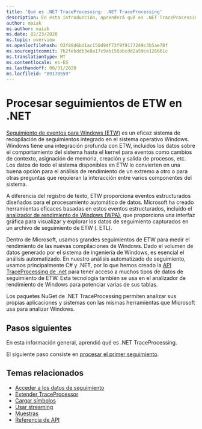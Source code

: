 ```yaml
---
title: 'Qué es .NET TraceProcessing: .NET TraceProcessing'
description: En esta introducción, aprenderá qué es .NET TraceProcessing.
author: maiak
ms.author: maiak
ms.date: 02/23/2020
ms.topic: overview
ms.openlocfilehash: 03f88d6bd1ac150d94f73f9f9177249c3b5ae78f
ms.sourcegitcommit: 7b2febddb3e8a17c9ab158abcdd2a59ce126661c
ms.translationtype: MT
ms.contentlocale: es-ES
ms.lasthandoff: 08/31/2020
ms.locfileid: "89170559"
---
```

# <a name="process-etw-traces-in-net"></a>Procesar seguimientos de ETW en .NET

[Seguimiento de eventos para Windows (ETW)](/windows/win32/etw/event-tracing-portal) es un eficaz sistema de recopilación de seguimientos integrado en el sistema operativo Windows. Windows tiene una integración profunda con ETW, incluidos los datos sobre el comportamiento del sistema hasta el kernel para eventos como cambios de contexto, asignación de memoria, creación y salida de procesos, etc. Los datos de todo el sistema disponibles en ETW lo convierten en una buena opción para el análisis de rendimiento de un extremo a otro o para otras preguntas que requieran la interacción entre varios componentes del sistema.

A diferencia del registro de texto, ETW proporciona eventos estructurados diseñados para el procesamiento automático de datos. Microsoft ha creado herramientas eficaces basadas en estos eventos estructurados, incluido el [analizador de rendimiento de Windows (WPA)](/windows-hardware/test/wpt/windows-performance-analyzer), que proporciona una interfaz gráfica para visualizar y explorar los datos de seguimiento capturados en un archivo de seguimiento de ETW (. ETL).

Dentro de Microsoft, usamos grandes seguimientos de ETW para medir el rendimiento de las nuevas compilaciones de Windows. Dado el volumen de datos generado por el sistema de ingeniería de Windows, es esencial el análisis automatizado. En nuestro análisis automatizado de seguimiento, usamos principalmente C# y .NET, por lo que hemos creado la [API TraceProcessing de .net](https://www.nuget.org/packages/Microsoft.Windows.EventTracing.Processing.All) para tener acceso a muchos tipos de datos de seguimiento de ETW. Esta tecnología también se usa en el analizador de rendimiento de Windows para potenciar varias de sus tablas.

Los paquetes NuGet de .NET TraceProcessing permiten analizar sus propias aplicaciones y sistemas con las mismas herramientas que Microsoft usa para analizar Windows.

## <a name="next-steps"></a>Pasos siguientes

En esta información general, aprendió qué es .NET TraceProcessing.

El siguiente paso consiste en [procesar el primer seguimiento](quickstart.md).

## <a name="related-topics"></a>Temas relacionados

* [Acceder a los datos de seguimiento](tutorial.md)
* [Extender TraceProcessor](extensibility.md)
* [Cargar símbolos](symbols.md)
* [Usar streaming](streaming.md)
* [Muestras](https://github.com/microsoft/eventtracing-processing-samples)
* [Referencia de API](reference.md)